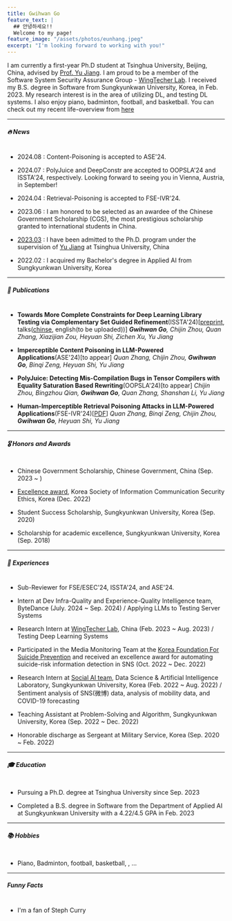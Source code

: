 ```yaml
---
title: Gwihwan Go
feature_text: |
  ## 안녕하세요!!
  Welcome to my page!
feature_image: "/assets/photos/eunhang.jpeg"
excerpt: "I'm looking forward to working with you!"
---
```


I am currently a first-year Ph.D student at Tsinghua University, Beijing, China, advised by [Prof. Yu Jiang](https://sites.google.com/site/jiangyu198964/home). I am proud to be a member of the Software System Security Assurance Group - [WingTecher Lab](http://www.wingtecher.com/homeen). I received my B.S. degree in Software from Sungkyunkwan University, Korea, in Feb. 2023. My research interest is in the area of utilizing DL, and testing DL systems. I also enjoy piano, badminton, football, and basketball. You can check out my recent life-overview from [here](https://gist.github.com/GwiHwan-Go/eb5d0abf02532775199f267397dc1b3d)

---

##### 🔥 News <br><br>

  - 2024.08 : Content-Poisoning is accepted to ASE'24.

  - 2024.07 : PolyJuice and DeepConstr are accepted to OOPSLA'24 and ISSTA'24, respectively. Looking forward to seeing you in Vienna, Austria, in September!

  - 2024.04 : Retrieval-Poisoning is accepted to FSE-IVR'24.

  - 2023.06 : I am honored to be selected as an awardee of the Chinese Government Scholarship (CGS), the most prestigious scholarship granted to international students in China.

  - [2023.03](https://yzbm.tsinghua.edu.cn/publish/s05/s0501/detail/f869fcc1-c215-47a6-b7d9-fa6ec9781738) : I have been admitted to the Ph.D. program under the supervision of [Yu Jiang](https://sites.google.com/site/jiangyu198964/home) at Tsinghua University, China

  - 2022.02 : I acquired my Bachelor's degree in Applied AI from Sungkyunkwan University, Korea
  
---

##### 📝 Publications <br><br>

- **Towards More Complete Constraints for Deep Learning Library Testing via Complementary Set Guided Refinement**(ISSTA'24)[[preprint](files/papers/ISSTA24_DeepConstr.pdf), talks([chinse](https://drive.google.com/file/d/1D6Ens_3Y0SQMEjkjGTmkakO4o1bRAXkM/view?usp=sharing), english(to be uploaded))]
_**Gwihwan Go**, Chijin Zhou, Quan Zhang, Xiazijian Zou, Heyuan Shi, Zichen Xu, Yu Jiang_

- **Imperceptible Content Poisoning in LLM-Powered Applications**(ASE'24)[to appear]
  _Quan Zhang, Chijin Zhou, **Gwihwan Go**, Binqi Zeng, Heyuan Shi, Yu Jiang_

- **PolyJuice: Detecting Mis-Compilation Bugs in Tensor Compilers with Equality Saturation Based Rewriting**(OOPSLA'24)[to appear]
  _Chijin Zhou, Bingzhou Qian, **Gwihwan Go**, Quan Zhang, Shanshan Li, Yu Jiang_

- **Human-Imperceptible Retrieval Poisoning Attacks in LLM-Powered Applications**(FSE-IVR'24)[[PDF](https://arxiv.org/abs/2404.17196)]
  _Quan Zhang, Binqi Zeng, Chijin Zhou, **Gwihwan Go**, Heyuan Shi, Yu Jiang_

---

##### 🎖 Honors and Awards <br><br>

- Chinese Government Scholarship, Chinese Government, China (Sep. 2023 ~ )

- [Excellence award](http://infoethics.or.kr/main?tpf=board/view&board_code=1&code=121), Korea Society of Information Communication Security Ethics, Korea (Dec. 2022)

- Student Success Scholarship, Sungkyunkwan University, Korea (Sep. 2020)

- Scholarship for academic excellence, Sungkyunkwan University, Korea (Sep. 2018)

---

##### 📖 Experiences <br><br>

- Sub-Reviewer for FSE/ESEC'24, ISSTA'24, and ASE'24.

- Intern at Dev Infra-Quality and Experience-Quality Intelligence team, ByteDance (July. 2024 ~ Sep. 2024) / Applying LLMs to Testing Server Systems

- Research Intern at [WingTecher Lab](http://www.wingtecher.com/homeen), China (Feb. 2023 ~ Aug. 2023) / Testing Deep Learning Systems

- Participated in the Media Monitoring Team at the [Korea Foundation For Suicide Prevention](https://www.kfsp.or.kr/eng) and received an excellence award for automating suicide-risk information detection in SNS (Oct. 2022 ~ Dec. 2022)

- Research Intern at [Social AI team](https://sites.google.com/view/datasciencelab), Data Science & Artificial Intelligence Laboratory, Sungkyunkwan University, Korea (Feb. 2022 ~ Aug. 2022) / Sentiment analysis of SNS(微博) data, analysis of mobility data, and COVID-19 forecasting

- Teaching Assistant at Problem-Solving and Algorithm, Sungkyunkwan University, Korea (Sep. 2022 ~ Dec. 2022)

- Honorable discharge as Sergeant at Military Service, Korea (Sep. 2020 ~ Feb. 2022)

---

##### 🎓 Education <br><br>


- Pursuing a Ph.D. degree at Tsinghua University since Sep. 2023

- Completed a B.S. degree in Software from the Department of Applied AI at Sungkyunkwan University with a 4.22/4.5 GPA in Feb. 2023

---

##### 📚 Hobbies <br><br>


- Piano, Badminton, football, basketball, , ...

---

##### Funny Facts <br><br>

- I'm a fan of Steph Curry


<!-- ## Customising

When using Alembic as a theme means you can take advantage of the file overriding method. This allows you to overwrite any file in this theme with your own custom file, by matching the file name and path. The most common example of this would be if you want to add your own styles or change the core style settings.

To add your own styles copy the [`styles.scss`](https://github.com/daviddarnes/alembic/blob/master/assets/styles.scss) into your own project with the same file path (`assets/styles.scss`). From there you can add your own styles, you can even optionally ignore the theme styles by removing the `@import "alembic";` line.

If you're looking to set your own colours and fonts you can overwrite them by matching the variable names from the [`_settings.scss`](https://github.com/daviddarnes/alembic/blob/master/_sass/_settings.scss) file in your own `styles.scss`, make sure to state them before the `@import "alembic";` line so they take effect. The settings are a mixture of custom variables and settings from [Sassline](https://medium.com/@jakegiltsoff/sassline-v2-0-e424b2881e7e) - follow the link to find out how to configure the typographic settings. -->
